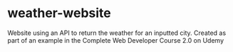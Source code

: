 # weather-website
Website using an API to return the weather for an inputted city.
Created as part of an example in the Complete Web Developer Course 2.0 on Udemy
